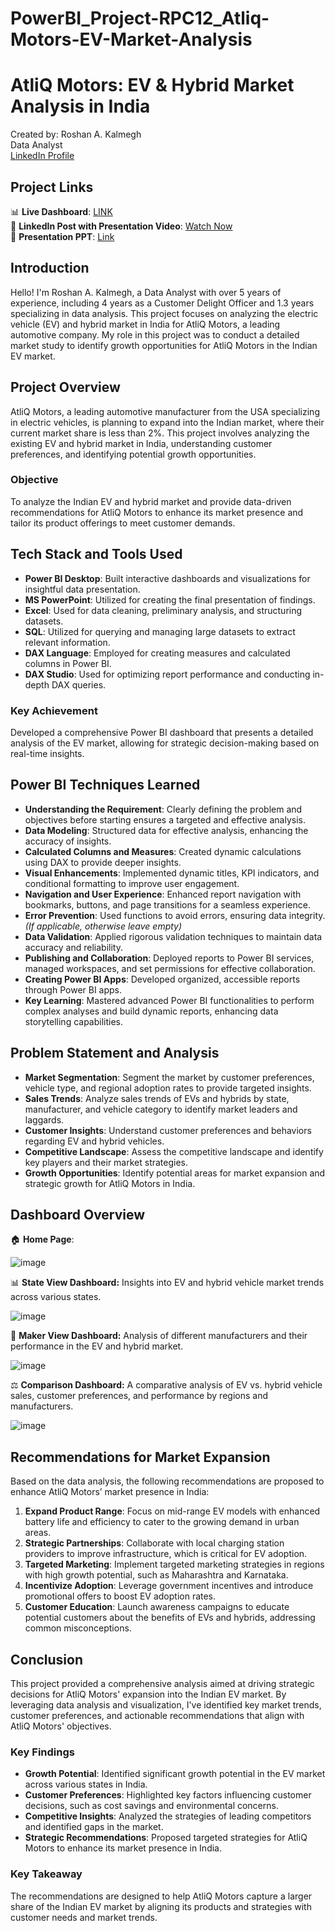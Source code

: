 # PowerBI_Project-RPC12_Atliq-Motors-EV-Market-Analysis


# AtliQ Motors: EV & Hybrid Market Analysis in India

Created by: Roshan A. Kalmegh  
Data Analyst  
[LinkedIn Profile](#)  

## Project Links

📊 **Live Dashboard**: [LINK](#)  
🎥 **LinkedIn Post with Presentation Video**: [Watch Now](#)  
📄 **Presentation PPT**: [Link](#)  

## Introduction

Hello! I'm Roshan A. Kalmegh, a Data Analyst with over 5 years of experience, including 4 years as a Customer Delight Officer and 1.3 years specializing in data analysis. This project focuses on analyzing the electric vehicle (EV) and hybrid market in India for AtliQ Motors, a leading automotive company. My role in this project was to conduct a detailed market study to identify growth opportunities for AtliQ Motors in the Indian EV market.

## Project Overview

AtliQ Motors, a leading automotive manufacturer from the USA specializing in electric vehicles, is planning to expand into the Indian market, where their current market share is less than 2%. This project involves analyzing the existing EV and hybrid market in India, understanding customer preferences, and identifying potential growth opportunities.

### Objective

To analyze the Indian EV and hybrid market and provide data-driven recommendations for AtliQ Motors to enhance its market presence and tailor its product offerings to meet customer demands.

## Tech Stack and Tools Used

- **Power BI Desktop**: Built interactive dashboards and visualizations for insightful data presentation.
- **MS PowerPoint**: Utilized for creating the final presentation of findings.
- **Excel**: Used for data cleaning, preliminary analysis, and structuring datasets.
- **SQL**: Utilized for querying and managing large datasets to extract relevant information.
- **DAX Language**: Employed for creating measures and calculated columns in Power BI.
- **DAX Studio**: Used for optimizing report performance and conducting in-depth DAX queries. 

### Key Achievement

Developed a comprehensive Power BI dashboard that presents a detailed analysis of the EV market, allowing for strategic decision-making based on real-time insights.

## Power BI Techniques Learned

- **Understanding the Requirement**: Clearly defining the problem and objectives before starting ensures a targeted and effective analysis.
- **Data Modeling**: Structured data for effective analysis, enhancing the accuracy of insights.
- **Calculated Columns and Measures**: Created dynamic calculations using DAX to provide deeper insights.
- **Visual Enhancements**: Implemented dynamic titles, KPI indicators, and conditional formatting to improve user engagement.
- **Navigation and User Experience**: Enhanced report navigation with bookmarks, buttons, and page transitions for a seamless experience.
- **Error Prevention**: Used functions to avoid errors, ensuring data integrity. *(If applicable, otherwise leave empty)*
- **Data Validation**: Applied rigorous validation techniques to maintain data accuracy and reliability.
- **Publishing and Collaboration**: Deployed reports to Power BI services, managed workspaces, and set permissions for effective collaboration.
- **Creating Power BI Apps**: Developed organized, accessible reports through Power BI apps.
- **Key Learning**: Mastered advanced Power BI functionalities to perform complex analyses and build dynamic reports, enhancing data storytelling capabilities.

## Problem Statement and Analysis

- **Market Segmentation**: Segment the market by customer preferences, vehicle type, and regional adoption rates to provide targeted insights.
- **Sales Trends**: Analyze sales trends of EVs and hybrids by state, manufacturer, and vehicle category to identify market leaders and laggards.
- **Customer Insights**: Understand customer preferences and behaviors regarding EV and hybrid vehicles.
- **Competitive Landscape**: Assess the competitive landscape and identify key players and their market strategies.
- **Growth Opportunities**: Identify potential areas for market expansion and strategic growth for AtliQ Motors in India.

## Dashboard Overview

🏠 **Home Page**: 

![image](https://github.com/user-attachments/assets/51d5d0b6-53fb-4513-9d6b-23998eee3626)


📊 **State View Dashboard:** Insights into EV and hybrid vehicle market trends across various states.

![image](https://github.com/user-attachments/assets/b1aaecff-0a51-4778-bc8d-8cf16a309c6f)


🚗 **Maker View Dashboard:** Analysis of different manufacturers and their performance in the EV and hybrid market.

![image](https://github.com/user-attachments/assets/042dd8af-7887-48cf-bb5a-a25dc698495b)


⚖️ **Comparison Dashboard:** A comparative analysis of EV vs. hybrid vehicle sales, customer preferences, and performance by regions and manufacturers.

![image](https://github.com/user-attachments/assets/8d062e5a-9b6a-48e7-a09d-e477ffebe116)


## Recommendations for Market Expansion

Based on the data analysis, the following recommendations are proposed to enhance AtliQ Motors’ market presence in India:

1. **Expand Product Range**: Focus on mid-range EV models with enhanced battery life and efficiency to cater to the growing demand in urban areas.
2. **Strategic Partnerships**: Collaborate with local charging station providers to improve infrastructure, which is critical for EV adoption.
3. **Targeted Marketing**: Implement targeted marketing strategies in regions with high growth potential, such as Maharashtra and Karnataka.
4. **Incentivize Adoption**: Leverage government incentives and introduce promotional offers to boost EV adoption rates.
5. **Customer Education**: Launch awareness campaigns to educate potential customers about the benefits of EVs and hybrids, addressing common misconceptions.

## Conclusion

This project provided a comprehensive analysis aimed at driving strategic decisions for AtliQ Motors' expansion into the Indian EV market. By leveraging data analysis and visualization, I've identified key market trends, customer preferences, and actionable recommendations that align with AtliQ Motors' objectives.

### Key Findings

- **Growth Potential**: Identified significant growth potential in the EV market across various states in India.
- **Customer Preferences**: Highlighted key factors influencing customer decisions, such as cost savings and environmental concerns.
- **Competitive Insights**: Analyzed the strategies of leading competitors and identified gaps in the market.
- **Strategic Recommendations**: Proposed targeted strategies for AtliQ Motors to enhance its market presence in India.

### Key Takeaway

The recommendations are designed to help AtliQ Motors capture a larger share of the Indian EV market by aligning its products and strategies with customer needs and market trends.
